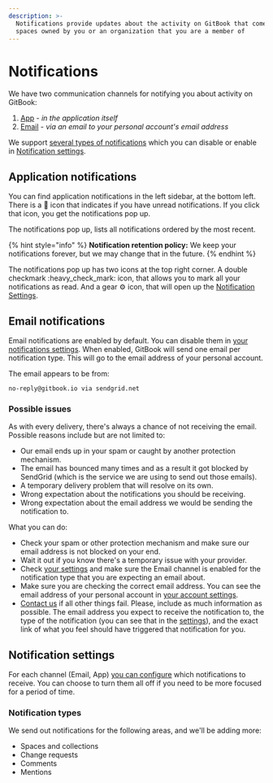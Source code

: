 ```yaml
---
description: >-
  Notifications provide updates about the activity on GitBook that comes from
  spaces owned by you or an organization that you are a member of
---
```


# Notifications

We have two communication channels for notifying you about activity on GitBook:

1. [App](notifications.md#application-notifications) - _in the application itself_
2. [Email](notifications.md#email-notifications) - _via an email to your personal account's email address_

We support [several types of notifications](notifications.md#notification-types) which you can disable or enable in [Notification settings](notifications.md#notification-settings).

## Application notifications

You can find application notifications in the left sidebar, at the bottom left. There is a :bell: icon that indicates if you have unread notifications. If you click that icon, you get the notifications pop up.

The notifications pop up, lists all notifications ordered by the most recent.

{% hint style="info" %}
**Notification retention policy:** We keep your notifications forever, but we may change that in the future.
{% endhint %}

The notifications pop up has two icons at the top right corner. A double checkmark :heavy\_check\_mark: icon, that allows you to mark all your notifications as read. And a gear :gear: icon, that will open up the [Notification Settings](notifications.md#notification-settings).

## Email notifications

Email notifications are enabled by default. You can disable them in [your notifications settings](https://app.gitbook.com/account/notification). When enabled, GitBook will send one email per notification type. This will go to the email address of your personal account.

The email appears to be from:

`no-reply@gitbook.io via sendgrid.net`

### Possible issues

As with every delivery, there's always a chance of not receiving the email. Possible reasons include but are not limited to:

* Our email ends up in your spam or caught by another protection mechanism.
* The email has bounced many times and as a result it got blocked by SendGrid (which is the service we are using to send out those emails).
* A temporary delivery problem that will resolve on its own.
* Wrong expectation about the notifications you should be receiving.
* Wrong expectation about the email address we would be sending the notification to.

What you can do:

* Check your spam or other protection mechanism and make sure our email address is not blocked on your end.
* Wait it out if you know there's a temporary issue with your provider.
* Check [your settings](https://app.gitbook.com/account/notification) and make sure the Email channel is enabled for the notification type that you are expecting an email about.
* Make sure you are checking the correct email address. You can see the email address of your personal account in [your account settings](https://app.gitbook.com/account).
* [Contact us](mailto:support@gitbook.com) if all other things fail. Please, include as much information as possible. The email address you expect to receive the notification to, the type of the notification (you can see that in the [settings](https://app.gitbook.com/account/notification)), and the exact link of what you feel should have triggered that notification for you.

## Notification settings

For each channel (Email, App) [you can configure](https://app.gitbook.com/account/notification) which notifications to receive. You can choose to turn them all off if you need to be more focused for a period of time.

### Notification types

We send out notifications for the following areas, and we'll be adding more:

* Spaces and collections
* Change requests
* Comments
* Mentions
